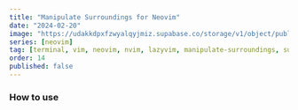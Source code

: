 ```yaml
---
title: "Manipulate Surroundings for Neovim"
date: "2024-02-20"
image: "https://udakkdpxfzwyalqyjmiz.supabase.co/storage/v1/object/public/images/blog-neovim.png"
series: [neovim]
tag: [terminal, vim, neovim, nvim, lazyvim, manipulate-surroundings, surround]
order: 14
published: false
---
```


### How to use
